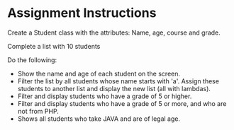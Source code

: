 # Assignment Instructions
Create a Student class with the attributes: Name, age, course and grade.

Complete a list with 10 students

Do the following:
- Show the name and age of each student on the screen.
- Filter the list by all students whose name starts with 'a'. Assign these students to another list and display the new list (all with lambdas).
- Filter and display students who have a grade of 5 or higher.
- Filter and display students who have a grade of 5 or more, and who are not from PHP.
- Shows all students who take JAVA and are of legal age.